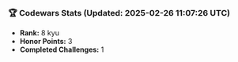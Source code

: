 ### 🏆 Codewars Stats (Updated: 2025-02-26 11:07:26 UTC)

- **Rank:** 8 kyu
- **Honor Points:** 3
- **Completed Challenges:** 1
